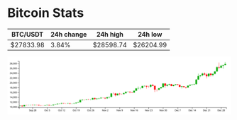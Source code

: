 # Bitcoin Stats

BTC/USDT|24h change|24h high|24h low|
|---|---|---|---|
|$27833.98|3.84%|$28598.74|$26204.99|

<img src="./chart.svg">
